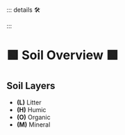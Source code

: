 ::: details 🛠



:::

# 🟩  <eco>Soil Overview </eco>🟩



## Soil Layers

- **(L)** Litter 
- **(H)** Humic
- **(O)** Organic
- **(M)** Mineral